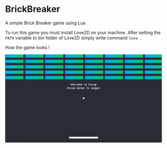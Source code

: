 # BrickBreaker
A simple Brick Breaker game using Lua

To run this game you must install Love2D on your machine. 
After setting the `PATH` variable to bin folder of Love2D simply write command `love .`

How the game looks !

![alt text](https://github.com/Mohak-Acharya/BrickBreaker/blob/main/Brick-Breaker/ss.png "Brick Breaker")
